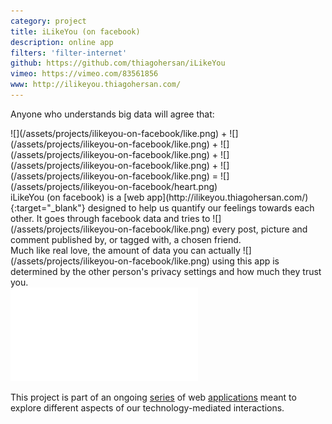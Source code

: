 ```yaml
---
category: project
title: iLikeYou (on facebook)
description: online app
filters: 'filter-internet'
github: https://github.com/thiagohersan/iLikeYou
vimeo: https://vimeo.com/83561856
www: http://ilikeyou.thiagohersan.com/
---
```

Anyone who understands big data will agree that: 

<div class="inline-image-container" markdown="1">
  ![](/assets/projects/ilikeyou-on-facebook/like.png) + ![](/assets/projects/ilikeyou-on-facebook/like.png) + ![](/assets/projects/ilikeyou-on-facebook/like.png) + ![](/assets/projects/ilikeyou-on-facebook/like.png) + ![](/assets/projects/ilikeyou-on-facebook/like.png) = ![](/assets/projects/ilikeyou-on-facebook/heart.png)
</div>

<div class="inline-image-container" markdown="1">
  iLikeYou (on facebook) is a [web app](http://ilikeyou.thiagohersan.com/){:target="_blank"} designed to help us quantify our feelings towards each other. It  goes through facebook data and tries to ![](/assets/projects/ilikeyou-on-facebook/like.png) every post, picture and comment published by, or tagged with, a chosen friend.
</div>

<div class="inline-image-container" markdown="1">
  Much like real love, the amount of data you can actually ![](/assets/projects/ilikeyou-on-facebook/like.png) using this app is determined by the other person's privacy settings and how much they trust you.
</div>

<div class="video-wrapper video-wrapper-16x9">
    <iframe src="//player.vimeo.com/video/83561856?title=0&amp;byline=0&amp;portrait=0" frameborder="0" webkitallowfullscreen="" mozallowfullscreen="" allowfullscreen=""></iframe>
</div>

This project is part of an ongoing [series](/project/ilikeme-on-facebook/ ) of web [applications](/project/ulikeme-on-facebook/) meant to explore different aspects of our technology-mediated interactions.
